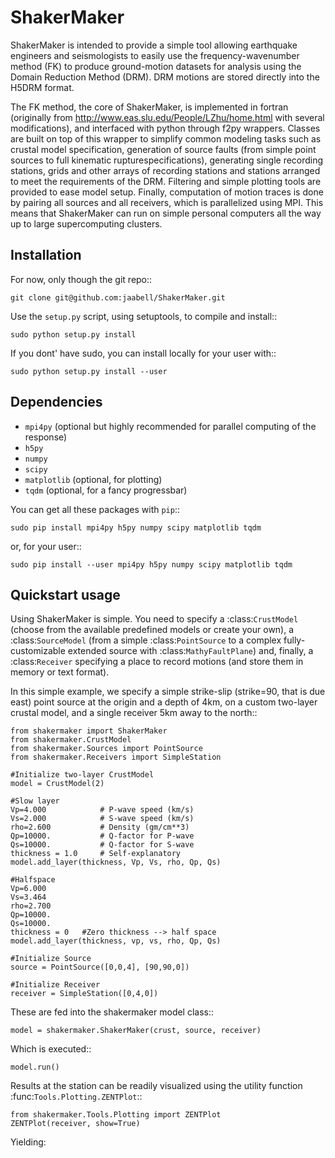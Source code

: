 # ShakerMaker

ShakerMaker is intended to provide a simple tool allowing earthquake engineers and seismologists to easily use the frequency-wavenumber method (FK) to produce ground-motion datasets for analysis using the Domain Reduction Method (DRM). DRM motions are stored directly into the H5DRM format.

The FK method, the core of ShakerMaker, is implemented in fortran (originally from http://www.eas.slu.edu/People/LZhu/home.html with several modifications), and interfaced with python through f2py wrappers. Classes are built on top of this wrapper to simplify common modeling tasks such as crustal model specification, generation of source faults (from simple point sources to full kinematic rupturespecifications), generating single recording stations, grids and other arrays of recording stations and stations arranged to meet the requirements of the DRM. Filtering and simple plotting tools are provided to ease model setup. Finally, computation of motion traces is done by pairing all sources and all receivers, which is parallelized using MPI. This means that ShakerMaker can run on simple personal computers all the way up to large supercomputing clusters. 

Installation
------------

For now, only though the git repo::

	git clone git@github.com:jaabell/ShakerMaker.git

Use the `setup.py` script, using setuptools, to compile and install::

	sudo python setup.py install

If you dont' have sudo, you can install locally for your user with::

	sudo python setup.py install --user


Dependencies
------------

- `mpi4py` (optional but highly recommended for parallel computing of the response)
- `h5py`
- `numpy`
- `scipy`
- `matplotlib` (optional, for plotting)
- `tqdm` (optional, for a fancy progressbar)

You can get all these packages with `pip`::

	sudo pip install mpi4py h5py numpy scipy matplotlib tqdm

or, for your user::

	sudo pip install --user mpi4py h5py numpy scipy matplotlib tqdm

Quickstart usage
----------------

Using ShakerMaker is simple. You need to specify a :class:`CrustModel` (choose from the available
predefined models or create your own), a :class:`SourceModel` (from a simple 
:class:`PointSource` to a complex fully-customizable extended source with :class:`MathyFaultPlane`) 
and, finally, a :class:`Receiver` specifying a place to record motions (and store them
in memory or text format).

In this simple example, we specify a simple strike-slip (strike=90, that is due east) 
point source at the origin and a depth of 4km, on a custom two-layer crustal model, 
and a single receiver 5km away to the north::

	from shakermaker import ShakerMaker
	from shakermaker.CrustModel
	from shakermaker.Sources import PointSource 
	from shakermaker.Receivers import SimpleStation

	#Initialize two-layer CrustModel
	model = CrustModel(2)

	#Slow layer
	Vp=4.000			# P-wave speed (km/s)
	Vs=2.000			# S-wave speed (km/s)
	rho=2.600			# Density (gm/cm**3)
	Qp=10000.			# Q-factor for P-wave
	Qs=10000.			# Q-factor for S-wave
	thickness = 1.0		# Self-explanatory
	model.add_layer(thickness, Vp, Vs, rho, Qp, Qs)

	#Halfspace
	Vp=6.000
	Vs=3.464
	rho=2.700
	Qp=10000.
	Qs=10000.
	thickness = 0   #Zero thickness --> half space
	model.add_layer(thickness, vp, vs, rho, Qp, Qs)

	#Initialize Source
	source = PointSource([0,0,4], [90,90,0])

	#Initialize Receiver
	receiver = SimpleStation([0,4,0])

These are fed into the shakermaker model class::

	model = shakermaker.ShakerMaker(crust, source, receiver)

Which is executed::

	model.run()

Results at the station can be readily visualized using the utility function :func:`Tools.Plotting.ZENTPlot`::

	from shakermaker.Tools.Plotting import ZENTPlot
	ZENTPlot(receiver, show=True)

Yielding:

